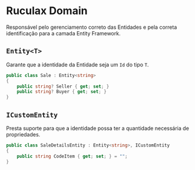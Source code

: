 # Ruculax Domain

Responsável pelo gerenciamento correto das Entidades e pela correta identificação para a camada Entity Framework.

## `Entity<T>`
Garante que a identidade da Entidade seja um `Id` do tipo `T`.

```c#
public class Sale : Entity<string> 
{
    public string? Seller { get; set; }    
    public string? Buyer { get; set; }    
}
```

## `ICustomEntity`
Presta suporte para que a identidade possa ter a quantidade necessária de propriedades. 

```c#
public class SaleDetailsEntity : Entity<string>, ICustomEntity
{
    public string CodeItem { get; set; } = "";   
}
```


